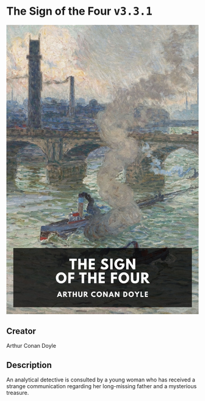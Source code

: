 
# The Sign of the Four <kbd>v3.3.1</kbd>

<center>
  <img src="./cover-1024.jpg"/>
</center>

## Creator
Arthur Conan Doyle

## Description
An analytical detective is consulted by a young woman who has received a strange communication regarding her long-missing father and a mysterious treasure.
